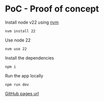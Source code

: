 # PoC - Proof of concept

Install node v22 using [nvm]()

```shell
nvm install 22
```

Use node 22

```shell
nvm use 22
```

Install the dependencies

```shell
npm i
```

Run the app locally

```shell
npm run dev
```

[GitHub pages url](https://andrewcleon.github.io/lspoc/)
